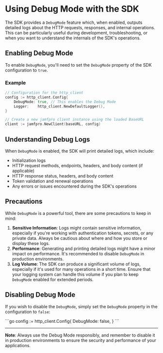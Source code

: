 # Using Debug Mode with the SDK

The SDK provides a `DebugMode` feature which, when enabled, outputs detailed logs about the HTTP requests, responses, and internal operations. This can be particularly useful during development, troubleshooting, or when you want to understand the internals of the SDK's operations.

## Enabling Debug Mode

To enable `DebugMode`, you'll need to set the `DebugMode` property of the SDK configuration to `true`.

### Example

```go
// Configuration for the http_client
config := http_client.Config{
    DebugMode: true, // This enables the Debug Mode
    Logger:    http_client.NewDefaultLogger(),
}

// Create a new jamfpro client instance using the loaded BaseURL
client := jamfpro.NewClient(baseURL, config)
```

## Understanding Debug Logs

When `DebugMode` is enabled, the SDK will print detailed logs, which include:

- Initialization logs
- HTTP request methods, endpoints, headers, and body content (if applicable)
- HTTP response status, headers, and body content
- Token validation and renewal operations
- Any errors or issues encountered during the SDK's operations

## Precautions

While `DebugMode` is a powerful tool, there are some precautions to keep in mind:

1. **Sensitive Information**: Logs might contain sensitive information, especially if you're working with authentication tokens, secrets, or any private data. Always be cautious about where and how you store or display these logs.
2. **Performance**: Generating and printing detailed logs might have a minor impact on performance. It's recommended to disable `DebugMode` in production environments.
3. **Log Volume**: The SDK can produce a significant volume of logs, especially if it's used for many operations in a short time. Ensure that your logging system can handle this volume if you plan to keep `DebugMode` enabled for extended periods.

## Disabling Debug Mode

If you wish to disable the `DebugMode`, simply set the `DebugMode` property in the configuration to `false`:

\```go
config := http_client.Config{
    DebugMode: false,
}
\```

---

**Note**: Always use the Debug Mode responsibly, and remember to disable it in production environments to ensure the security and performance of your applications.
